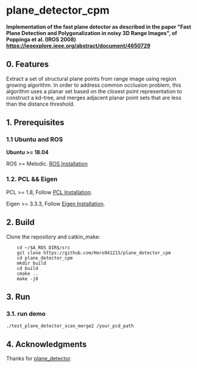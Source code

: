 # plane_detector_cpm

**Implementation of the fast plane detector as described in the paper "Fast  Plane  Detection  and  Polygonalization  in  noisy  3D  Range  Images", of Poppinga et al. (IROS 2008)  https://ieeexplore.ieee.org/abstract/document/4650729**

## 0. Features
Extract a set of structural plane points from range image using region growing algorithm. In order to address common occlusion problem, this algorithm uses a planar set based on the closest point representation to construct a kd-tree, and merges adjacent planar point sets that are less than the distance threshold.

## 1. Prerequisites
### 1.1 **Ubuntu** and **ROS**
**Ubuntu >= 18.04**

ROS    >= Melodic. [ROS Installation](http://wiki.ros.org/ROS/Installation)

### 1.2. **PCL && Eigen**
PCL    >= 1.8,   Follow [PCL Installation](http://www.pointclouds.org/downloads/linux.html).

Eigen  >= 3.3.3, Follow [Eigen Installation](http://eigen.tuxfamily.org/index.php?title=Main_Page).

## 2. Build

Clone the repository and catkin_make:

```
    cd ~/$A_ROS_DIR$/src
    git clone https://github.com/Hero941215/plane_detector_cpm
    cd plane_detector_cpm
    mkdir build
    cd build
    cmake ..
    make -j8
```

## 3. Run
### 3.1. **run demo**

    ./test_plane_detector_scan_merge2 /your_pcd_path

## 4. Acknowledgments

Thanks for [plane_detector](https://github.com/robotics-upo/plane_detector).


